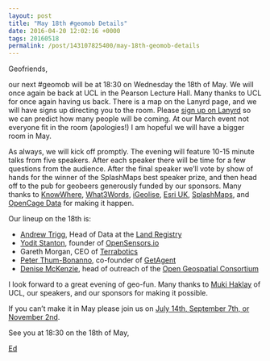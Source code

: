 ```yaml
--- 
layout: post
title: "May 18th #geomob Details"
date: 2016-04-20 12:02:16 +0000
tags: 20160518
permalink: /post/143107825400/may-18th-geomob-details
---
```

Geofriends,

our next #geomob will be at 18:30 on Wednesday the 18th of May. We will once again be back at UCL in the Pearson Lecture Hall. Many thanks to UCL for once again having us back. There is a map on the Lanyrd page, and we will have signs up directing you to the room. Please [sign up on Lanyrd](http://lanyrd.com/2016/geomob-may/) so we can predict how many people will be coming. At our March event not everyone fit in the room (apologies!) I am hopeful we will have a bigger room in May.

As always, we will kick off promptly. The evening will feature 10-15 minute talks from five speakers. After each speaker there will be time for a few questions from the audience. After the final speaker we’ll vote by show of hands for the winner of the SplashMaps best speaker prize, and then head off to the pub for geobeers generously funded by our sponsors. Many thanks to [KnowWhere](http://knowwhereconsulting.co.uk/), [What3Words](http://what3words.com/), [iGeolise](http://www.igeolise.com/), [Esri UK](http://www.esriuk.com/), [SplashMaps](http://www.splash-maps.com/), and [OpenCage Data](https://geocoder.opencagedata.com/) for making it happen.

Our lineup on the 18th is:

*   [Andrew Trigg](https://twitter.com/adtrigg), Head of Data at the [Land Registry](https://www.gov.uk/government/organisations/land-registry)
*   [Yodit Stanton](https://twitter.com/yoditstanton), founder of [OpenSensors.io](https://www.opensensors.io)
*   Gareth Morgan, CEO of [Terrabotics](http://terrabotics.co/)
*   [Peter Thum-Bonanno](https://twitter.com/peter_t_b), co-founder of [GetAgent](https://www.getagent.co.uk/)
*   [Denise McKenzie](https://twitter.com/SpatialRed), head of outreach of the [Open Geospatial Consortium](http://www.opengeospatial.org/)

I look forward to a great evening of geo-fun. Many thanks to [Muki Haklay](https://twitter.com/mhaklay) of UCL, our speakers, and our sponsors for making it possible.

If you can’t make it in May please join us on [July 14th, September 7th, or November 2nd](http://geomobldn.org/post/137147492800/the-year-ahead).

See you at 18:30 on the 18th of May,

[Ed](https://twitter.com/freyfogle)